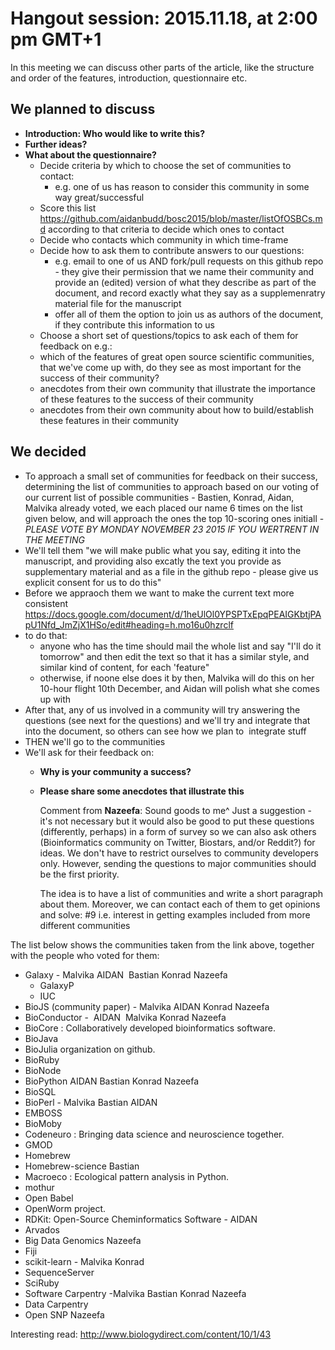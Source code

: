 # Hangout session: 2015.11.18, at 2:00 pm GMT+1

In this meeting we can discuss other parts of the article, like the
structure and order of the features, introduction, questionnaire etc.

## We planned to discuss

- **Introduction: Who would like to write this?**
- **Further ideas?**
- **What about the questionnaire?**
    - Decide criteria by which to choose the set of communities to contact:
        - e.g. one of us has reason to consider this community in some way great/successful
    - Score this list <https://github.com/aidanbudd/bosc2015/blob/master/listOfOSBCs.md> according to that criteria to decide which ones to contact
    - Decide who contacts which community in which time-frame
    - Decide how to ask them to contribute answers to our questions:
        - e.g. email to one of us AND fork/pull requests on this github repo - they give their permission that we name their community and provide an (edited) version of what they describe as part of the document, and record exactly what they say as a supplemenratry material file for the manuscript
        - offer all of them the option to join us as authors of the document, if they contribute this information to us
    - Choose a short set of questions/topics to ask each of them for feedback on e.g.:
    - which of the features of great open source scientific communities,    that we've come up with, do they see as most important for the success of their community?
    - anecdotes from their own community that illustrate the importance of these features to the success of their community
    - anecdotes from their own community about how to build/establish these features in their community

## We decided

- To approach a small set of communities for feedback on their success, determining the list of communities to approach based on our voting of our current list of possible communities - Bastien, Konrad, Aidan, Malvika already voted, we each placed our name 6 times on the list given below, and will approach the ones the top 10-scoring ones initiall - *PLEASE VOTE BY MONDAY NOVEMBER 23 2015 IF YOU WERTRENT IN THE MEETING*
- We'll tell them "we will make public what you say, editing it into the
manuscript, and providing also excatly the text you provide as
supplementary material and as a file in the github repo - please give us
explicit consent for us to do this"
- Before we appraoch them we want to make the current text more consistent
<https://docs.google.com/document/d/1heUlOl0YPSPTxEpqPEAIGKbtjPApU1Nfd_JmZjX1HSo/edit#heading=h.mo16u0hzrclf>
- to do that:
    - anyone who has the time should mail the whole list and say "I'll do it tomorrow" and then edit the text so that it has a similar style, and similar kind of content, for each 'feature"
    - otherwise, if noone else does it by then, Malvika will do this on her 10-hour flight 10th December, and Aidan will polish what she comes up with
- After that, any of us involved in a community will try answering the
questions (see next for the questions) and we'll try and integrate that
into the document, so others can see how we plan to  integrate stuff
- THEN we'll go to the communities
- We'll ask for their feedback on:
    - **Why is your community a success?**
    - **Please share some anecdotes that illustrate this**


        Comment from **Nazeefa**: Sound goods to me\^ Just a suggestion - it's not necessary but it would also be good to put these questions (differently, perhaps) in a form of survey so we can also ask others (Bioinformatics community on Twitter, Biostars, and/or Reddit?) for ideas. We don't have to restrict ourselves to community developers only. However, sending the questions to major communities should be the first priority.
        
        The idea is to have a list of communities and write a short paragraph
about them. Moreover, we can contact each of them to get opinions and
solve: \#9 i.e. interest in getting examples included from more
different communities

The list below shows the communities taken from the link above, together with the people who voted for them:

- Galaxy - Malvika AIDAN  Bastian Konrad Nazeefa
    -   GalaxyP
    -   IUC
- BioJS (community paper) - Malvika AIDAN Konrad Nazeefa
- BioConductor -  AIDAN  Malvika Konrad Nazeefa
- BioCore : Collaboratively developed bioinformatics software.
- BioJava
- BioJulia organization on github.
- BioRuby
- BioNode
- BioPython AIDAN Bastian Konrad Nazeefa
- BioSQL
- BioPerl - Malvika Bastian AIDAN
- EMBOSS
- BioMoby
- Codeneuro : Bringing data science and neuroscience together.
- GMOD
- Homebrew
- Homebrew-science Bastian
- Macroeco : Ecological pattern analysis in Python.
- mothur
- Open Babel
- OpenWorm project. 
- RDKit: Open-Source Cheminformatics Software - AIDAN
- Arvados
- Big Data Genomics Nazeefa
- Fiji
- scikit-learn - Malvika Konrad
- SequenceServer
- SciRuby
- Software Carpentry -Malvika Bastian Konrad Nazeefa
- Data Carpentry
- Open SNP Nazeefa

Interesting read: <http://www.biologydirect.com/content/10/1/43>